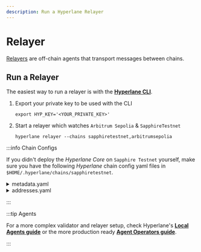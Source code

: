```yaml
---
description: Run a Hyperlane Relayer
---
```

# Relayer

[Relayers][relayer] are off-chain agents that transport messages between chains.

[relayer]: https://docs.hyperlane.xyz/docs/protocol/agents/relayer

## Run a Relayer

The easiest way to run a relayer is with the **[Hyperlane CLI]**.

[Hyperlane CLI]: https://docs.hyperlane.xyz/docs/reference/cli

1. Export your private key to be used with the CLI

    ```shell
    export HYP_KEY='<YOUR_PRIVATE_KEY>'
    ```
2. Start a relayer which watches `Arbitrum Sepolia` & `SapphireTestnet`

    ```shell
    hyperlane relayer --chains sapphiretestnet,arbitrumsepolia
    ```

:::info Chain Configs

If you didn't deploy the *Hyperlane Core* on `Sapphire Testnet` yourself, make
sure you have the following *Hyperlane* chain config yaml files in
`$HOME/.hyperlane/chains/sapphiretestnet`.

<details>
  <summary> metadata.yaml </summary>
    ```yaml
    # yaml-language-server: $schema=../schema.json
    blockExplorers:
      - apiUrl: https://explorer.oasis.io/testnet/sapphire
        family: other
        name: Oasis Explorer
        url: https://explorer.oasis.io/testnet/sapphire
    chainId: 23295
    displayName: Sapphire Testnet
    domainId: 23295
    isTestnet: true
    name: sapphiretestnet
    nativeToken:
      decimals: 18
      name: TEST
      symbol: TEST
    protocol: ethereum
    rpcUrls:
      - http: https://testnet.sapphire.oasis.io
    technicalStack: other
    ```
</details>
 <details>
  <summary> addresses.yaml </summary>
    ```yaml
    domainRoutingIsmFactory: "0x5eE9aE59Bc69E6B3813F0BE581f7f53069A98937"
    interchainAccountIsm: "0x3F233b5d8fa45C29bAff0bfC5902F97dE63828e5"
    interchainAccountRouter: "0x741A3F38262fFbaEBbE3Ee9D31362Da5C31D0412"
    mailbox: "0x8cd4D8103B5962dCA62E4c05C28F78D7Ae5147aF"
    proxyAdmin: "0xD1679E584b180eE4e2d6e2a1d226191A9fAeFE4E"
    staticAggregationHookFactory: "0xaECc8B121a39A8D16Edfb20143708f3a56483428"
    staticAggregationIsmFactory: "0x98e8B1D67613069DeE6D1065A1Bb44DCf94E076E"
    staticMerkleRootMultisigIsmFactory: "0x80efD5d1868A14d6f7BC3bE38aa0c14E2842AE8C"
    staticMerkleRootWeightedMultisigIsmFactory: "0x60EDA4eA956908E7f743bba62815Bb38FD386601"
    staticMessageIdMultisigIsmFactory: "0x1598602720369655a187e6AAdd3106BCD6c4bAf4"
    staticMessageIdWeightedMultisigIsmFactory: "0xEf4166c4E6b293cf80D381C783d7bD02D28adf4D"
    testRecipient: "0x826B542005fAC683ed6E289c57FbB6f2c85dD27A"
    validatorAnnounce: "0xc6fe8329797a87Cd1515E407cDa3912223Dc2053"
    ```
</details>

:::

:::tip Agents

For a more complex validator and relayer setup, check Hyperlane's **[Local Agents guide]**
or the more production ready **[Agent Operators guide]**.

:::

[Local Agents guide]: https://docs.hyperlane.xyz/docs/guides/deploy-hyperlane-local-agents
[Agent Operators guide]: https://docs.hyperlane.xyz/docs/operate/overview-agents
